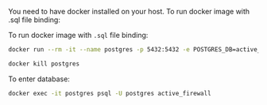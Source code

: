 You need to have docker installed on your host.
To run docker image with .sql file binding:

To run docker image with `.sql` file binding:

<!--
```bash
docker run --rm -it --name postgres -p 5432:5432 -e POSTGRES_PASSWORD=postgres -e POSTGRES_DB=active_firewall -d postgres
``` -->

```bash
docker run --rm -it --name postgres -p 5432:5432 -e POSTGRES_DB=active_firewall -e POSTGRES_PASSWORD=postgres -v $(pwd)/entry-points/db.sql:/docker-entrypoint-initdb.d/db.sql -d postgres
```

```bash
docker kill postgres
```

To enter database:

```bash
docker exec -it postgres psql -U postgres active_firewall
```
